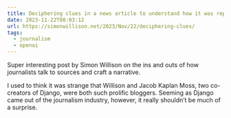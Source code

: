 ```yaml
---
title: Deciphering clues in a news article to understand how it was reported
date: 2023-11-22T08:03:12
url: https://simonwillison.net/2023/Nov/22/deciphering-clues/
tags:
  - journalism
  - openai
---
```

Super interesting post by Simon Willison on the ins and outs of how journalists talk to sources and craft a narrative.

I used to think it was strange that Willison and Jacob Kaplan Moss, two co-creators of Django, were both such prolific bloggers. Seeming as Django came out of the journalism industry, however, it really shouldn’t be much of a surprise. 